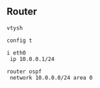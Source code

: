 ## Router
```
vtysh

config t

i eth0
 ip 10.0.0.1/24

router ospf
 network 10.0.0.0/24 area 0
```


[](https://www.n-study.com/en/how-to-use-gns3/how-to-use-frr-free-range-routing-container-on-gns3/)
[](http://www.uni-koeln.de/~pbogusze/posts/FRRouting_SR_Segment_Routing_tech_demo.html)
[](http://www.uni-koeln.de/~pbogusze/posts/FRRouting_SR_Segment_Routing_tech_demo.html)
[](https://github.com/GSGBen/gns3-bgp-frr)
